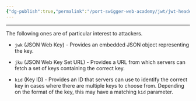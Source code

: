 ```yaml
---
{"dg-publish":true,"permalink":"/port-swigger-web-academy/jwt/jwt-header-parameter-injection/"}
---
```



---

The following ones are of particular interest to attackers.

- `jwk` (JSON Web Key) - Provides an embedded JSON object representing the key.
    
- `jku` (JSON Web Key Set URL) - Provides a URL from which servers can fetch a set of keys containing the correct key.
    
- `kid` (Key ID) - Provides an ID that servers can use to identify the correct key in cases where there are multiple keys to choose from. Depending on the format of the key, this may have a matching `kid` parameter.